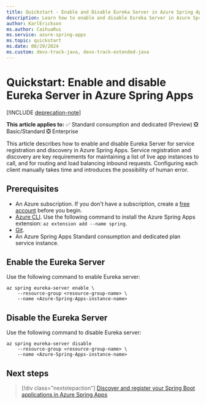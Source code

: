 ```yaml
---
title: Quickstart - Enable and Disable Eureka Server in Azure Spring Apps
description: Learn how to enable and disable Eureka Server in Azure Spring Apps.
author: KarlErickson
ms.author: CaihuaRui
ms.service: azure-spring-apps
ms.topic: quickstart
ms.date: 08/29/2024
ms.custom: devx-track-java, devx-track-extended-java
---
```


# Quickstart: Enable and disable Eureka Server in Azure Spring Apps

[!INCLUDE [deprecation-note](../includes/deprecation-note.md)]

**This article applies to:** ✅ Standard consumption and dedicated (Preview) ❎ Basic/Standard ❎ Enterprise

This article describes how to enable and disable Eureka Server for service registration and discovery in Azure Spring Apps. Service registration and discovery are key requirements for maintaining a list of live app instances to call, and for routing and load balancing inbound requests. Configuring each client manually takes time and introduces the possibility of human error.

## Prerequisites

- An Azure subscription. If you don't have a subscription, create a [free account](https://azure.microsoft.com/free/) before you begin.
- [Azure CLI](/cli/azure/install-azure-cli). Use the following command to install the Azure Spring Apps extension: `az extension add --name spring`.
- [Git](https://git-scm.com/downloads).
- An Azure Spring Apps Standard consumption and dedicated plan service instance.

## Enable the Eureka Server

Use the following command to enable Eureka server:

```azurecli
az spring eureka-server enable \
    --resource-group <resource-group-name> \
    --name <Azure-Spring-Apps-instance-name>
```

## Disable the Eureka Server

Use the following command to disable Eureka server:

```azurecli
az spring eureka-server disable
    --resource-group <resource-group-name> \
    --name <Azure-Spring-Apps-instance-name>
```

## Next steps

> [!div class="nextstepaction"]
> [Discover and register your Spring Boot applications in Azure Spring Apps](../basic-standard/how-to-service-registration.md?toc=/azure/spring-apps/consumption-dedicated/toc.json&bc=/azure/spring-apps/consumption-dedicated/breadcrumb/toc.json)
